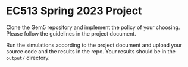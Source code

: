 # EC513 Spring 2023 Project
Clone the Gem5 repository and implement the policy of your choosing. Please follow the guidelines in the project document.

Run the simulations according to the project document and upload your source code and the results in the repo.
Your results should be in the `output/` directory.
